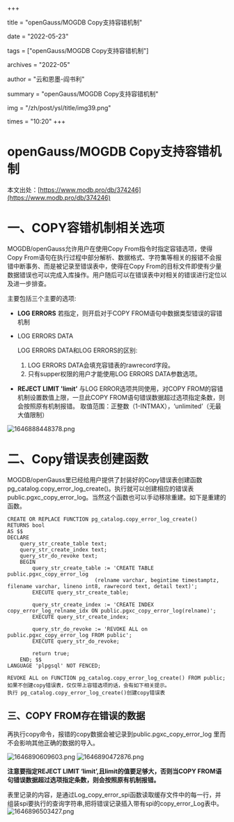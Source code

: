 +++

title = "openGauss/MOGDB Copy支持容错机制" 

date = "2022-05-23" 

tags = ["openGauss/MOGDB Copy支持容错机制"] 

archives = "2022-05" 

author = "云和恩墨-阎书利" 

summary = "openGauss/MOGDB Copy支持容错机制"

img = "/zh/post/ysl/title/img39.png" 

times = "10:20"
+++

# openGauss/MOGDB Copy支持容错机制

本文出处：[https://www.modb.pro/db/374246](https://www.modb.pro/db/374246)

# 一、COPY容错机制相关选项

MOGDB/openGauss允许用户在使用Copy From指令时指定容错选项，使得Copy From语句在执行过程中部分解析、数据格式、字符集等相关的报错不会报错中断事务、而是被记录至错误表中，使得在Copy From的目标文件即使有少量数据错误也可以完成入库操作。用户随后可以在错误表中对相关的错误进行定位以及进一步排查。

主要包括三个主要的选项:

- **LOG ERRORS**
  若指定，则开启对于COPY FROM语句中数据类型错误的容错机制

- LOG ERRORS DATA

  LOG ERRORS DATA和LOG ERRORS的区别:

  1. LOG ERRORS DATA会填充容错表的rawrecord字段。
  2. 只有supper权限的用户才能使用LOG ERRORS DATA参数选项。

- **REJECT LIMIT 'limit’**
  与LOG ERROR选项共同使用，对COPY FROM的容错机制设置数值上限，一旦此COPY FROM语句错误数据超过选项指定条数，则会按照原有机制报错。
  取值范围：正整数（1-INTMAX），‘unlimited’（无最大值限制）

![1646888448378.png](../figures/20220310-b33187c2-172b-4972-b6c9-711860ae28f7.png)

# 二、Copy错误表创建函数

MOGDB/openGauss里已经给用户提供了封装好的Copy错误表创建函数 pg_catalog.copy_error_log_create()。执行就可以创建相应的错误表public.pgxc_copy_error_log。当然这个函数也可以手动移除重建。如下是重建的函数。

```
CREATE OR REPLACE FUNCTION pg_catalog.copy_error_log_create()
RETURNS bool
AS $$
DECLARE
	query_str_create_table text;
	query_str_create_index text;
	query_str_do_revoke text;
	BEGIN
		query_str_create_table := 'CREATE TABLE public.pgxc_copy_error_log 
							(relname varchar, begintime timestamptz, filename varchar, lineno int8, rawrecord text, detail text)';
		EXECUTE query_str_create_table;
		
		query_str_create_index := 'CREATE INDEX copy_error_log_relname_idx ON public.pgxc_copy_error_log(relname)';
		EXECUTE query_str_create_index;
		
		query_str_do_revoke := 'REVOKE ALL on public.pgxc_copy_error_log FROM public';
		EXECUTE query_str_do_revoke;
		
		return true;
	END; $$
LANGUAGE 'plpgsql' NOT FENCED;

REVOKE ALL on FUNCTION pg_catalog.copy_error_log_create() FROM public;
如果不创建copy错误表，仅仅带上容错选项的话，会有如下相关提示。
执行 pg_catalog.copy_error_log_create()创建copy错误表

```

## 三、COPY FROM存在错误的数据

再执行copy命令，报错的copy数据会被记录到public.pgxc_copy_error_log 里而不会影响其他正确的数据的导入。

![1646890609603.png](../figures/20220310-f2d4d537-1f04-42d2-ab98-7fa5a28cd118.png)
![1646890472876.png](../figures/20220310-e345ddf5-9928-4bc7-92e3-e83709d835ce.png)

**注意要指定REJECT LIMIT ‘limit’,且limit的值要足够大，否则当COPY FROM语句错误数据超过选项指定条数，则会按照原有机制报错。**

表里记录的内容，是通过Log_copy_error_spi函数读取缓存文件中的每一行，并组装spi要执行的查询字符串,把将错误记录插入带有spi的copy_error_Log表中。
![1646896503427.png](../figures/20220310-601f8ccb-9c12-43a5-82f5-59c779123d57.png)
